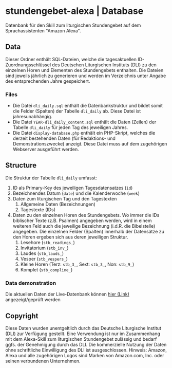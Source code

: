 # stundengebet-alexa | Database
Datenbank für den Skill zum liturgischen Stundengebet auf dem Sprachassistenten "Amazon Alexa".

## Data
Dieser Ordner enthält SQL-Dateien, welche die tagesaktuellen ID-Zuordnungsschlüssel des Deutschen Liturgischen Instituts (DLI) zu den einzelnen Horen und Elementen des Stundengebets enthalten.
Die Dateien sind jeweils jährlich zu generieren und werden im Verzeichnis unter Angabe des entsprechenden Jahre gespeichert.

### Files
* Die Datei `dli_daily.sql` enthält die Datenbankstruktur und bildet somit die Felder (Spalten) der Tabelle `dli_daily` ab. Diese Datei ist jahresunabhängig.
* Die Datei `YEAR-dli_daily_content.sql` enthält die Daten (Zeilen) der Tabelle `dli_daily` für jeden Tag des jeweiligen Jahres.
* Die Datei `display-database.php` enthält ein PHP-Skript, welches die derzeit bestehenden Daten (für Redaktions- und Demonstrationszwecke) anzeigt. Diese Datei muss auf dem zugehörigen Webserver ausgeführt werden.

## Structure
Die Struktur der Tabelle `dli_daily` umfasst:
1. ID als Primary-Key des jeweiligen Tagesdatensatzes (`id`)
2. Bezeichnendes Datum (`date`) und die Kalenderwoche (`week`)
3. Daten zum liturgischen Tag und den Tagestexten
	1. Allgemeine Daten (Bezeichnungen)
	2. Tagestexte (IDs)
4. Daten zu den einzelnen Horen des Stundengebets. Wo immer die IDs biblischer Texte (z.B. Psalmen) angegeben werden, wird in einem weiteren Feld auch die jeweilige Bezeichnung (i.d.R. die Bibelstelle) angegeben. Die einzelnen Felder (Spalten) innerhalb der Datensätze zu den Horen ergeben sich aus deren jeweiligen Struktur.
	1. Lesehore (`stb_readings_`)
	2. Invitatorium (`stb_inv_`)
	3. Laudes (`stb_lauds_`)
	4. Vesper (`stb_vespers_`)
	5. Kleine Horen (Terz: `stb_3_`, Sext: `stb_3_`, Non: `stb_9_`)
	6. Komplet (`stb_compline_`)

### Data demonstration
Die aktuellen Daten der Live-Datenbank können [hier (Link)](https://stundenbuch.bamesbst.de/laudes/display-database.php) angezeigt/geprüft werden
	
## Copyright
Diese Daten wurden unentgeltlich durch das Deutsche Liturgische Institut (DLI) zur Verfügung gestellt.
Eine Verwendung ist nur im Zusammenhang mit dem Alexa-Skill zum liturgischen Stundengebet zulässig und bedarf ggfs. der Genehmigung durch das DLI.
Die kommerzielle Nutzung der Daten ohne schriftliche Einwilligung des DLI ist ausgeschlossen.
Hinweis: Amazon, Alexa und alle zugehörigen Logos sind Marken von Amazon.com, Inc. oder seinen verbundenen Unternehmen.
